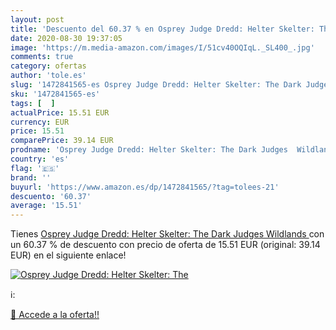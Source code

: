 ```yaml
---
layout: post
title: 'Descuento del 60.37 % en Osprey Judge Dredd: Helter Skelter: The '
date: 2020-08-30 19:37:05
image: 'https://m.media-amazon.com/images/I/51cv40OQIqL._SL400_.jpg'
comments: true
category: ofertas
author: 'tole.es'
slug: '1472841565-es Osprey Judge Dredd: Helter Skelter: The Dark Judges Wildlands'
sku: '1472841565-es'
tags: [  ]
actualPrice: 15.51 EUR
currency: EUR
price: 15.51
comparePrice: 39.14 EUR
prodname: 'Osprey Judge Dredd: Helter Skelter: The Dark Judges  Wildlands '
country: 'es'
flag: '🇪🇸'
brand: ''
buyurl: 'https://www.amazon.es/dp/1472841565/?tag=tolees-21'
descuento: '60.37'
average: '15.51'
---
```


Tienes [Osprey Judge Dredd: Helter Skelter: The Dark Judges  Wildlands ](https://www.amazon.es/dp/1472841565/?tag=tolees-21) con un 60.37 % de descuento con precio de oferta de 15.51 EUR (original: 39.14 EUR) en el siguiente enlace!

[![Osprey Judge Dredd: Helter Skelter: The ](https://m.media-amazon.com/images/I/51cv40OQIqL._SL400_.jpg)](https://www.amazon.es/dp/1472841565/?tag=tolees-21)

ℹ️:


[🛒 Accede a la oferta!!](https://www.amazon.es/dp/1472841565/?tag=tolees-21)
